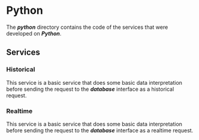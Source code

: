 # Python
The ***python*** directory contains the code of the services that were developed on ***Python***.

## Services
### **Historical**
This service is a basic service that does some basic data interpretation before sending the request to the ***database*** interface as a historical request.

### **Realtime**
This service is a basic service that does some basic data interpretation before sending the request to the ***database*** interface as a realtime request.